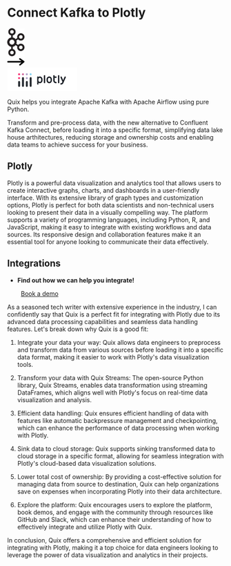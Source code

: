 # Connect Kafka to Plotly

<div class="connect-images cards blog-grid-card" markdown>
<div>
<img src="../images/kafka_logo.png" width="40px" />
</div>
<div>
<img src="../images/arrow.svg" width="40px" />
</div>
<div>
<img src="./images/plotly_1.jpg" />
</div>
</div>

Quix helps you integrate Apache Kafka with Apache Airflow using pure Python.

Transform and pre-process data, with the new alternative to Confluent Kafka Connect, before loading it into a specific format, simplifying data lake house arthitectures, reducing storage and ownership costs and enabling data teams to achieve success for your business.

## Plotly

Plotly is a powerful data visualization and analytics tool that allows users to create interactive graphs, charts, and dashboards in a user-friendly interface. With its extensive library of graph types and customization options, Plotly is perfect for both data scientists and non-technical users looking to present their data in a visually compelling way. The platform supports a variety of programming languages, including Python, R, and JavaScript, making it easy to integrate with existing workflows and data sources. Its responsive design and collaboration features make it an essential tool for anyone looking to communicate their data effectively.

## Integrations

<div class="grid cards" markdown>

- __Find out how we can help you integrate!__

    <a class="md-button md-button--primary" href="https://share.hsforms.com/1iW0TmZzKQMChk0lxd_tGiw4yjw2?__hstc=175542013.2303933fbd746c0ac86d9ccbe9bc9100.1728383268831.1729603416735.1729620918855.31&__hssc=175542013.1.1729620918855&__hsfp=2132701734" target="_blank" style="margin:.5rem;">Book a demo</a>

</div>


As a seasoned tech writer with extensive experience in the industry, I can confidently say that Quix is a perfect fit for integrating with Plotly due to its advanced data processing capabilities and seamless data handling features. Let's break down why Quix is a good fit:

1. Integrate your data your way: Quix allows data engineers to preprocess and transform data from various sources before loading it into a specific data format, making it easier to work with Plotly's data visualization tools.

2. Transform your data with Quix Streams: The open-source Python library, Quix Streams, enables data transformation using streaming DataFrames, which aligns well with Plotly's focus on real-time data visualization and analysis.

3. Efficient data handling: Quix ensures efficient handling of data with features like automatic backpressure management and checkpointing, which can enhance the performance of data processing when working with Plotly.

4. Sink data to cloud storage: Quix supports sinking transformed data to cloud storage in a specific format, allowing for seamless integration with Plotly's cloud-based data visualization solutions.

5. Lower total cost of ownership: By providing a cost-effective solution for managing data from source to destination, Quix can help organizations save on expenses when incorporating Plotly into their data architecture.

6. Explore the platform: Quix encourages users to explore the platform, book demos, and engage with the community through resources like GitHub and Slack, which can enhance their understanding of how to effectively integrate and utilize Plotly with Quix.

In conclusion, Quix offers a comprehensive and efficient solution for integrating with Plotly, making it a top choice for data engineers looking to leverage the power of data visualization and analytics in their projects.


